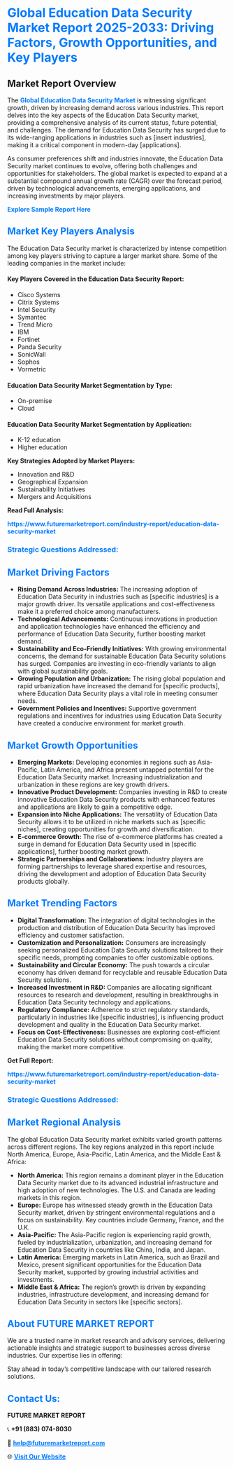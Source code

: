 <h1 style="color: #007BFF;">Global Education Data Security Market Report 2025-2033: Driving Factors, Growth Opportunities, and Key Players</h1>

<section id="overview">
<h2>Market Report Overview</h2>
<p>The <a href="https://www.futuremarketreport.com/industry-report/education-data-security-market" style="color: #007BFF; text-decoration: none;"><strong>Global Education Data Security Market</strong></a> is witnessing significant growth, driven by increasing demand across various industries. This report delves into the key aspects of the Education Data Security market, providing a comprehensive analysis of its current status, future potential, and challenges. The demand for Education Data Security has surged due to its wide-ranging applications in industries such as [insert industries], making it a critical component in modern-day [applications].</p>
<p>As consumer preferences shift and industries innovate, the Education Data Security market continues to evolve, offering both challenges and opportunities for stakeholders. The global market is expected to expand at a substantial compound annual growth rate (CAGR) over the forecast period, driven by technological advancements, emerging applications, and increasing investments by major players.</p>
</section>

<section id="overview">
<p><a href="https://www.futuremarketreport.com/request-sample/reportId=56877" style="color: #007BFF; text-decoration: none;"><strong>Explore Sample Report Here</strong></a></p>
</section>

<section id="key-players">
<h2 style="color: #007BFF;">Market Key Players Analysis</h2>
<p>The Education Data Security market is characterized by intense competition among key players striving to capture a larger market share. Some of the leading companies in the market include:</p>
<h4>Key Players Covered in the Education Data Security Report:</h4>
<ul><li>Cisco Systems</li><li>Citrix Systems</li><li>Intel Security</li><li>Symantec</li><li>Trend Micro</li><li>IBM</li><li>Fortinet</li><li>Panda Security</li><li>SonicWall</li><li>Sophos</li><li>Vormetric</li></ul>
<h4>Education Data Security Market Segmentation by Type:</h4>
<ul><li>On-premise</li><li>Cloud</li></ul>

<h4>Education Data Security Market Segmentation by Application:</h4>
<ul><li>K-12 education</li><li>Higher education</li></ul>
<p><strong>Key Strategies Adopted by Market Players:</strong></p>
<ul>
<li>Innovation and R&D</li>
<li>Geographical Expansion</li>
<li>Sustainability Initiatives</li>
<li>Mergers and Acquisitions</li>
</ul>
</section>

<section>
<p><strong>Read Full Analysis: </strong></p><a href="https://www.futuremarketreport.com/industry-report/education-data-security-market" style="color: #007BFF; text-decoration: none;"><strong>https://www.futuremarketreport.com/industry-report/education-data-security-market</strong></a>
<h3 style="color: #007BFF;">Strategic Questions Addressed:</h3>
</section>

<section id="driving-factors">
<h2 style="color: #007BFF;">Market Driving Factors</h2>
<ul>
<li><strong>Rising Demand Across Industries:</strong> The increasing adoption of Education Data Security in industries such as [specific industries] is a major growth driver. Its versatile applications and cost-effectiveness make it a preferred choice among manufacturers.</li>
<li><strong>Technological Advancements:</strong> Continuous innovations in production and application technologies have enhanced the efficiency and performance of Education Data Security, further boosting market demand.</li>
<li><strong>Sustainability and Eco-Friendly Initiatives:</strong> With growing environmental concerns, the demand for sustainable Education Data Security solutions has surged. Companies are investing in eco-friendly variants to align with global sustainability goals.</li>
<li><strong>Growing Population and Urbanization:</strong> The rising global population and rapid urbanization have increased the demand for [specific products], where Education Data Security plays a vital role in meeting consumer needs.</li>
<li><strong>Government Policies and Incentives:</strong> Supportive government regulations and incentives for industries using Education Data Security have created a conducive environment for market growth.</li>
</ul>
</section>

<section id="growth-opportunities">
<h2 style="color: #007BFF;">Market Growth Opportunities</h2>
<ul>
<li><strong>Emerging Markets:</strong> Developing economies in regions such as Asia-Pacific, Latin America, and Africa present untapped potential for the Education Data Security market. Increasing industrialization and urbanization in these regions are key growth drivers.</li>
<li><strong>Innovative Product Development:</strong> Companies investing in R&D to create innovative Education Data Security products with enhanced features and applications are likely to gain a competitive edge.</li>
<li><strong>Expansion into Niche Applications:</strong> The versatility of Education Data Security allows it to be utilized in niche markets such as [specific niches], creating opportunities for growth and diversification.</li>
<li><strong>E-commerce Growth:</strong> The rise of e-commerce platforms has created a surge in demand for Education Data Security used in [specific applications], further boosting market growth.</li>
<li><strong>Strategic Partnerships and Collaborations:</strong> Industry players are forming partnerships to leverage shared expertise and resources, driving the development and adoption of Education Data Security products globally.</li>
</ul>
</section>

<section id="trending-factors">
<h2 style="color: #007BFF;">Market Trending Factors</h2>
<ul>
<li><strong>Digital Transformation:</strong> The integration of digital technologies in the production and distribution of Education Data Security has improved efficiency and customer satisfaction.</li>
<li><strong>Customization and Personalization:</strong> Consumers are increasingly seeking personalized Education Data Security solutions tailored to their specific needs, prompting companies to offer customizable options.</li>
<li><strong>Sustainability and Circular Economy:</strong> The push towards a circular economy has driven demand for recyclable and reusable Education Data Security solutions.</li>
<li><strong>Increased Investment in R&D:</strong> Companies are allocating significant resources to research and development, resulting in breakthroughs in Education Data Security technology and applications.</li>
<li><strong>Regulatory Compliance:</strong> Adherence to strict regulatory standards, particularly in industries like [specific industries], is influencing product development and quality in the Education Data Security market.</li>
<li><strong>Focus on Cost-Effectiveness:</strong> Businesses are exploring cost-efficient Education Data Security solutions without compromising on quality, making the market more competitive.</li>
</ul>
</section>

<section>
<p><strong>Get Full Report: </strong></p><a href="https://www.futuremarketreport.com/industry-report/education-data-security-market" style="color: #007BFF; text-decoration: none;"><strong>https://www.futuremarketreport.com/industry-report/education-data-security-market</strong></a>
<h3 style="color: #007BFF;">Strategic Questions Addressed:</h3>
</section>


<section id="regional-analysis">
<h2 style="color: #007BFF;">Market Regional Analysis</h2>
<p>The global Education Data Security market exhibits varied growth patterns across different regions. The key regions analyzed in this report include North America, Europe, Asia-Pacific, Latin America, and the Middle East & Africa:</p>
<ul>
<li><strong>North America:</strong> This region remains a dominant player in the Education Data Security market due to its advanced industrial infrastructure and high adoption of new technologies. The U.S. and Canada are leading markets in this region.</li>
<li><strong>Europe:</strong> Europe has witnessed steady growth in the Education Data Security market, driven by stringent environmental regulations and a focus on sustainability. Key countries include Germany, France, and the U.K.</li>
<li><strong>Asia-Pacific:</strong> The Asia-Pacific region is experiencing rapid growth, fueled by industrialization, urbanization, and increasing demand for Education Data Security in countries like China, India, and Japan.</li>
<li><strong>Latin America:</strong> Emerging markets in Latin America, such as Brazil and Mexico, present significant opportunities for the Education Data Security market, supported by growing industrial activities and investments.</li>
<li><strong>Middle East & Africa:</strong> The region’s growth is driven by expanding industries, infrastructure development, and increasing demand for Education Data Security in sectors like [specific sectors].</li>
</ul>
</section>

<footer>
<h2 style="color: #007BFF;">About FUTURE MARKET REPORT</h2>
<p>We are a trusted name in market research and advisory services, delivering actionable insights and strategic support to businesses across diverse industries. Our expertise lies in offering:</p>

<p>Stay ahead in today’s competitive landscape with our tailored research solutions.</p>

<h2 style="color: #007BFF;">Contact Us:</h2>
<p><strong>FUTURE MARKET REPORT</strong></p>
<p>📞 <strong>+91 (883) 074-8030</strong></p>
<p>📧 <strong><a href="mailto:help@futuremarketreport.com" style="color: #007BFF;">help@futuremarketreport.com</a></strong></p>
<p>🌐 <strong><a href="https://www.futuremarketreport.com/" style="color: #007BFF;">Visit Our Website</a></strong></p>
</footer>